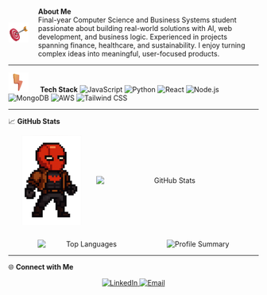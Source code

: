 <p align="left" style="display: flex; align-items: center;">
  <img src="3dicons-target-dynamic-color.png" width="40" alt="3D Icon" style="margin-right: 20px;">
  <span>
  <strong>About Me</strong><br>
    Final-year Computer Science and Business Systems student passionate about building real-world solutions with AI, web development, and business logic. Experienced in projects spanning finance, healthcare, and sustainability. I enjoy turning complex ideas into meaningful, user-focused products.
  </span>
</p>

---

<p align="left">
  <img src="3dicons-flash-dynamic-color.png" width="40" alt="3D Icon" style="margin-right: 20px;">
    <span>
      <strong>Tech Stack</strong>
<img src="https://img.shields.io/badge/JavaScript-F7DF1E?style=for-the-badge&logo=javascript&logoColor=black" alt="JavaScript">
<img src="https://img.shields.io/badge/Python-3776AB?style=for-the-badge&logo=python&logoColor=white" alt="Python">
<img src="https://img.shields.io/badge/React-20232A?style=for-the-badge&logo=react&logoColor=61DAFB" alt="React">
<img src="https://img.shields.io/badge/Node.js-339933?style=for-the-badge&logo=nodedotjs&logoColor=white" alt="Node.js">
<img src="https://img.shields.io/badge/MongoDB-47A248?style=for-the-badge&logo=mongodb&logoColor=white" alt="MongoDB">
<img src="https://img.shields.io/badge/Amazon_AWS-232F3E?style=for-the-badge&logo=amazon-aws&logoColor=white" alt="AWS">
<img src="https://img.shields.io/badge/Tailwind_CSS-38B2AC?style=for-the-badge&logo=tailwind-css&logoColor=white" alt="Tailwind CSS">
  </span>
  
</p>

---

📈 **GitHub Stats**  
<p align="center" style="display: flex; align-items: center; justify-content: center; gap: 30px; flex-wrap: wrap;">
  <!-- 3D Icon -->
  <img src="7972f109-9eec-4a16-9c4a-048426972da4.png" width="120" alt="3D Icon">

  <!-- GitHub Stats -->
  <img src="https://github-readme-stats.vercel.app/api?username=Rishikoli&show_icons=true&theme=radical&icon_color=7c3aed" width="300" alt="GitHub Stats">
  <img src="https://github-readme-stats.vercel.app/api/top-langs/?username=Rishikoli&layout=compact&theme=radical" width="200" alt="Top Languages">
  </br>
      <img src="https://github-profile-summary-cards.vercel.app/api/cards/profile-details?username=Rishikoli&theme=radical" alt="Profile Summary" />


</p>


---

🌐 **Connect with Me**  
<p align="center">
<a href="https://linkedin.com/in/rishikesh-koli-828248257">
<img src="https://img.shields.io/badge/LinkedIn-0A66C2?style=for-the-badge&logo=linkedin&logoColor=white" alt="LinkedIn">
</a>
<a href="mailto:1983rishikesh@gmail.com">
<img src="https://img.shields.io/badge/Email-DC2626?style=for-the-badge&logo=gmail&logoColor=white" alt="Email">
</a>
</p>



